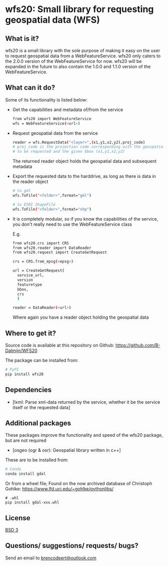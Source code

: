 # wfs20: Small library for requesting geospatial data (WFS)

## What is it?
wfs20 is a small library with the sole purpose of making it easy
on the user to request geospatial data from a WebFeatureService.
wfs20 only caters to the 2.0.0 version of the WebFeatureService 
for now. wfs20 will be expanded in the future to also contain the
1.0.0 and 1.1.0 version of the WebFeatureService.

## What can it do?
Some of its functionality is listed below:

  - Get the capabilities and metadata of/from the service

    ```sh
    from wfs20 import WebFeatureService
    wfs = WebFeatureService(<url>)
    ```

  - Request geospatial data from the service

    ```sh
    reader = wfs.RequestData("<layer>",(x1,y1,x2,y2),proj_code)
    # proj_code is the projection code corresponding with the geospatial data
    # to be requested and the given bbox (x1,y1,x2,y2)
    ```

    The returned reader object holds the geospatial data and 
    subsequent metadata

  - Export the requested data to the harddrive, as long as there is 
    data in the reader object

    ```sh
    # to gml
    wfs.ToFile("<folder>",format="gml")
    ```

    ```sh
    # to ESRI ShapeFile
    wfs.ToFile("<folder>",format="shp")
    ```

  - It is completely modular, so if you know the capabilities of the service,
    you don't really need to use the WebFeatureService class

    E.g.

    ```sh
    from wfs20.crs import CRS
    from wfs20.reader import DataReader
    from wfs20.request import CreateGetRequest

    crs = CRS.from_epsg(<epsg>)

    url = CreateGetRequest(
      service_url,
      version
      featuretype
      bbox,
      crs
      )

    reader = DataReader(<url>)
    ```

    Where again you have a reader object holding the geospatial data

## Where to get it?
Source code is available at this repository on Github:
https://github.com/B-Dalmijn/WFS20

The package can be installed from:

```sh
# PyPI
pip install wfs20
```

## Dependencies
  - [lxml: Parse xml-data returned by the service, whether it be the service itself or the requested data]

## Additional packages
These packages improve the functionality and speed of the wfs20 package, but are not required
  - [osgeo (ogr & osr): Geospatial library written in c++]

These are to be installed from:

```sh
# Conda
conda install gdal
```

Or from a wheel file; Found on the now archived database of Christoph Gohlke: 
https://www.lfd.uci.edu/~gohlke/pythonlibs/

```
# .whl
pip install gdal-xxx.whl
```

## License
[BSD 3](LICENSE.txt)

## Questions/ suggestions/ requests/ bugs?
Send an email to brencodeert@outlook.com